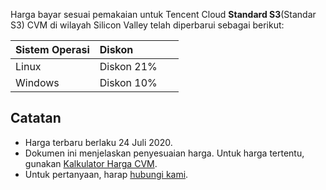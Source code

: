 
Harga bayar sesuai pemakaian untuk Tencent Cloud **Standard S3**(Standar S3) CVM di wilayah Silicon Valley telah diperbarui sebagai berikut:

<table>
<thead>
<tr>
<th align="left" style="width: 50%;">Sistem Operasi</th>
<th align="left">Diskon</th>
</tr>
</thead>
<tbody><tr>
<td align="left">Linux</td>
<td align="left">Diskon 21%</td>
</tr>
<tr>
<td align="left">Windows</td>
<td align="left">Diskon 10%</td>
</tr>
</tbody></table>

## Catatan

- Harga terbaru berlaku 24 Juli 2020.
- Dokumen ini menjelaskan penyesuaian harga. Untuk harga tertentu, gunakan [Kalkulator Harga CVM](https://buy.cloud.tencent.com/calculator/cvm).
- Untuk pertanyaan, harap [hubungi kami](https://intl.cloud.tencent.com/support).
